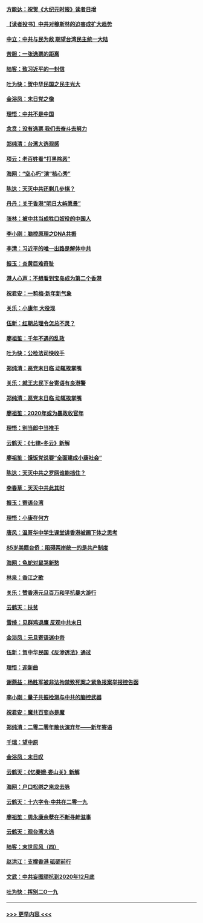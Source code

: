 #### [方能达：祝贺《大纪元时报》读者日增](../pages/nsc993/n11793807.md?t=01151231) 
#### [【读者投书】中共对穆斯林的迫害成扩大趋势](../pages/nsc993/n11791371.md?t=01151231) 
#### [中立：中共与民为敌 期望台湾民主统一大陆](../pages/nsc993/n11790392.md?t=01151231) 
#### [苦胆：一张选票的距离](../pages/nsc993/n11788914.md?t=01151231) 
#### [陆客：致习近平的一封信](../pages/nsc993/n11788867.md?t=01151231) 
#### [吐为快：贺中华民国之民主光大](../pages/nsc993/n11788618.md?t=01151231) 
#### [金浴凤：末日党之像](../pages/nsc993/n11787475.md?t=01151231) 
#### [理悟：中共不是中国](../pages/nsc993/n11787463.md?t=01151231) 
#### [念贲：没有选票  我们去奋斗去努力](../pages/nsc993/n11787398.md?t=01151231) 
#### [郑纯清：台湾大选观感](../pages/nsc993/n11786210.md?t=01151231) 
#### [项云：老百姓看“打黑除恶”](../pages/nsc993/n11785398.md?t=01151231) 
#### [海网：“空心朽”演“核心秀”](../pages/nsc993/n11783874.md?t=01151231) 
#### [陈达：天灭中共还剩几步棋？](../pages/nsc993/n11783719.md?t=01151231) 
#### [丹丹：关于香港“明日大屿愿景”](../pages/nsc993/n11783273.md?t=01151231) 
#### [张林：被中共当成牲口奴役的中国人](../pages/nsc993/n11782397.md?t=01151231) 
#### [李小刚：脑控原理之DNA共振](../pages/nsc993/n11780962.md?t=01151231) 
#### [李清：习近平的唯一出路是解体中共](../pages/nsc993/n11780866.md?t=01151231) 
#### [振玉：炎黄巨难奇耻](../pages/nsc993/n11779632.md?t=01151231) 
#### [港人心声：不想看到宝岛成为第二个香港](../pages/nsc993/n11778817.md?t=01151231) 
#### [祝君安：一剪梅‧新年新气象](../pages/nsc993/n11776340.md?t=01151231) 
#### [关乐：小康年 大役现](../pages/nsc993/n11774213.md?t=01151231) 
#### [伍新：红朝总理令怎总不灵？](../pages/nsc993/n11770813.md?t=01151231) 
#### [廖祖笙：千年不遇的乱政](../pages/nsc993/n11770373.md?t=01151231) 
#### [吐为快：公检法司快收手](../pages/nsc993/n11770359.md?t=01151231) 
#### [郑纯清：恶党末日临 动辄挨掌嘴](../pages/nsc993/n11769912.md?t=01151231) 
#### [关乐：就王志民下台寄语有良港警](../pages/nsc993/n11769903.md?t=01151231) 
#### [郑纯清：恶党末日临 动辄挨掌嘴](../pages/nsc993/n11769356.md?t=01151231) 
#### [廖祖笙：2020年或为暴政收官年](../pages/nsc993/n11768216.md?t=01151231) 
#### [理悟：别当郎中当推手](../pages/nsc993/n11768243.md?t=01151231) 
#### [云鹤天：《七律▪冬云》新解](../pages/nsc993/n11768204.md?t=01151231) 
#### [廖祖笙：饿饭党说要“全面建成小康社会”](../pages/nsc993/n11767482.md?t=01151231) 
#### [陈达：天灭中共之罗网谁能挡住？](../pages/nsc993/n11767465.md?t=01151231) 
#### [李春草：天灭中共此其时](../pages/nsc993/n11767452.md?t=01151231) 
#### [振玉：寄语台湾](../pages/nsc993/n11767432.md?t=01151231) 
#### [理悟：小康在何方](../pages/nsc993/n11767394.md?t=01151231) 
#### [唐风：温哥华中学生课堂讲香港被踢下体之思考](../pages/nsc993/n11766848.md?t=01151231) 
#### [85岁美籍台侨：阻碍两岸统一的是共产制度](../pages/nsc993/n11765043.md?t=01151231) 
#### [海网：龟蛇对鼠哭新愁](../pages/nsc993/n11764895.md?t=01151231) 
#### [林泉：香江之歌](../pages/nsc993/n11764415.md?t=01151231) 
#### [关乐：赞香港元旦百万和平抗暴大游行](../pages/nsc993/n11764382.md?t=01151231) 
#### [云鹤天：扶贫](../pages/nsc993/n11764245.md?t=01151231) 
#### [雪绮：见群鸡退鹰  反观中共末日](../pages/nsc993/n11762112.md?t=01151231) 
#### [金浴凤：元旦寄语迷中帝](../pages/nsc993/n11761788.md?t=01151231) 
#### [伍新：贺中华民国《反渗透法》通过](../pages/nsc993/n11761994.md?t=01151231) 
#### [理悟：迎新曲](../pages/nsc993/n11761152.md?t=01151231) 
#### [谢燕益：杨胜军被非法拘禁致死案之紧急报案举报控告函](../pages/nsc993/n11756134.md?t=01151231) 
#### [李小刚：量子共振检测与中共的脑控武器](../pages/nsc993/n11754518.md?t=01151231) 
#### [祝君安：魔共百变亦是魔](../pages/nsc993/n11754469.md?t=01151231) 
#### [郑纯清：二零二零年散伙演弃年——新年寄语](../pages/nsc993/n11754195.md?t=01151231) 
#### [千瑞：望中原](../pages/nsc993/n11754159.md?t=01151231) 
#### [金浴凤：末日叹](../pages/nsc993/n11752359.md?t=01151231) 
#### [云鹤天：《忆秦娥‧娄山关》新解](../pages/nsc993/n11752348.md?t=01151231) 
#### [海网：户口松绑之来龙去脉](../pages/nsc993/n11752328.md?t=01151231) 
#### [云鹤天：十六字令‧中共在二零一九](../pages/nsc993/n11752305.md?t=01151231) 
#### [廖祖笙：周永康余孽在不断寻衅滋事](../pages/nsc993/n11751013.md?t=01151231) 
#### [云鹤天：观台湾大选](../pages/nsc993/n11751007.md?t=01151231) 
#### [陆客：末世民风（四）](../pages/nsc993/n11749203.md?t=01151231) 
#### [赵洪江：支撑香港 砥砺前行](../pages/nsc993/n11748482.md?t=01151231) 
#### [文武：中共妄图顽抗到2020年12月底](../pages/nsc993/n11748446.md?t=01151231) 
#### [吐为快：挥别二O一九](../pages/nsc993/n11748411.md?t=01151231) 

----
#### [ >>> 更早内容 <<< ](../indexes/nsc993-earlier.md)
